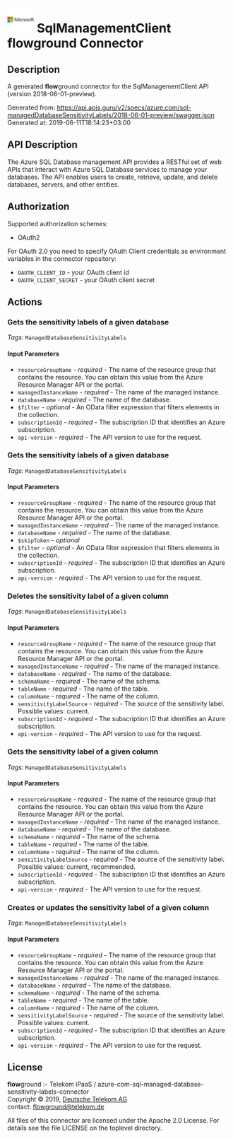 # ![LOGO](logo.png) SqlManagementClient **flow**ground Connector

## Description

A generated **flow**ground connector for the SqlManagementClient API (version 2018-06-01-preview).

Generated from: https://api.apis.guru/v2/specs/azure.com/sql-managedDatabaseSensitivityLabels/2018-06-01-preview/swagger.json<br/>
Generated at: 2019-06-11T18:14:23+03:00

## API Description

The Azure SQL Database management API provides a RESTful set of web APIs that interact with Azure SQL Database services to manage your databases. The API enables users to create, retrieve, update, and delete databases, servers, and other entities.

## Authorization

Supported authorization schemes:
- OAuth2

For OAuth 2.0 you need to specify OAuth Client credentials as environment variables in the connector repository:
* `OAUTH_CLIENT_ID` - your OAuth client id
* `OAUTH_CLIENT_SECRET` - your OAuth client secret

## Actions

### Gets the sensitivity labels of a given database

*Tags:* `ManagedDatabaseSensitivityLabels`

#### Input Parameters
* `resourceGroupName` - _required_ - The name of the resource group that contains the resource. You can obtain this value from the Azure Resource Manager API or the portal.
* `managedInstanceName` - _required_ - The name of the managed instance.
* `databaseName` - _required_ - The name of the database.
* `$filter` - _optional_ - An OData filter expression that filters elements in the collection.
* `subscriptionId` - _required_ - The subscription ID that identifies an Azure subscription.
* `api-version` - _required_ - The API version to use for the request.

### Gets the sensitivity labels of a given database

*Tags:* `ManagedDatabaseSensitivityLabels`

#### Input Parameters
* `resourceGroupName` - _required_ - The name of the resource group that contains the resource. You can obtain this value from the Azure Resource Manager API or the portal.
* `managedInstanceName` - _required_ - The name of the managed instance.
* `databaseName` - _required_ - The name of the database.
* `$skipToken` - _optional_
* `$filter` - _optional_ - An OData filter expression that filters elements in the collection.
* `subscriptionId` - _required_ - The subscription ID that identifies an Azure subscription.
* `api-version` - _required_ - The API version to use for the request.

### Deletes the sensitivity label of a given column

*Tags:* `ManagedDatabaseSensitivityLabels`

#### Input Parameters
* `resourceGroupName` - _required_ - The name of the resource group that contains the resource. You can obtain this value from the Azure Resource Manager API or the portal.
* `managedInstanceName` - _required_ - The name of the managed instance.
* `databaseName` - _required_ - The name of the database.
* `schemaName` - _required_ - The name of the schema.
* `tableName` - _required_ - The name of the table.
* `columnName` - _required_ - The name of the column.
* `sensitivityLabelSource` - _required_ - The source of the sensitivity label.
    Possible values: current.
* `subscriptionId` - _required_ - The subscription ID that identifies an Azure subscription.
* `api-version` - _required_ - The API version to use for the request.

### Gets the sensitivity label of a given column

*Tags:* `ManagedDatabaseSensitivityLabels`

#### Input Parameters
* `resourceGroupName` - _required_ - The name of the resource group that contains the resource. You can obtain this value from the Azure Resource Manager API or the portal.
* `managedInstanceName` - _required_ - The name of the managed instance.
* `databaseName` - _required_ - The name of the database.
* `schemaName` - _required_ - The name of the schema.
* `tableName` - _required_ - The name of the table.
* `columnName` - _required_ - The name of the column.
* `sensitivityLabelSource` - _required_ - The source of the sensitivity label.
    Possible values: current, recommended.
* `subscriptionId` - _required_ - The subscription ID that identifies an Azure subscription.
* `api-version` - _required_ - The API version to use for the request.

### Creates or updates the sensitivity label of a given column

*Tags:* `ManagedDatabaseSensitivityLabels`

#### Input Parameters
* `resourceGroupName` - _required_ - The name of the resource group that contains the resource. You can obtain this value from the Azure Resource Manager API or the portal.
* `managedInstanceName` - _required_ - The name of the managed instance.
* `databaseName` - _required_ - The name of the database.
* `schemaName` - _required_ - The name of the schema.
* `tableName` - _required_ - The name of the table.
* `columnName` - _required_ - The name of the column.
* `sensitivityLabelSource` - _required_ - The source of the sensitivity label.
    Possible values: current.
* `subscriptionId` - _required_ - The subscription ID that identifies an Azure subscription.
* `api-version` - _required_ - The API version to use for the request.

## License

**flow**ground :- Telekom iPaaS / azure-com-sql-managed-database-sensitivity-labels-connector<br/>
Copyright © 2019, [Deutsche Telekom AG](https://www.telekom.de)<br/>
contact: flowground@telekom.de

All files of this connector are licensed under the Apache 2.0 License. For details
see the file LICENSE on the toplevel directory.
